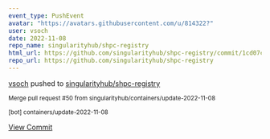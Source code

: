 ```yaml
---
event_type: PushEvent
avatar: "https://avatars.githubusercontent.com/u/814322?"
user: vsoch
date: 2022-11-08
repo_name: singularityhub/shpc-registry
html_url: https://github.com/singularityhub/shpc-registry/commit/1cd07c3ed313023a71ec71941a52fe2765853789
repo_url: https://github.com/singularityhub/shpc-registry
---
```


<a href='https://github.com/vsoch' target='_blank'>vsoch</a> pushed to <a href='https://github.com/singularityhub/shpc-registry' target='_blank'>singularityhub/shpc-registry</a>

<small>Merge pull request #50 from singularityhub/containers/update-2022-11-08

[bot] containers/update-2022-11-08</small>

<a href='https://github.com/singularityhub/shpc-registry/commit/1cd07c3ed313023a71ec71941a52fe2765853789' target='_blank'>View Commit</a>